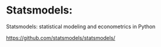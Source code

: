 # Statsmodels:

Statsmodels: statistical modeling and econometrics in Python

https://github.com/statsmodels/statsmodels/
